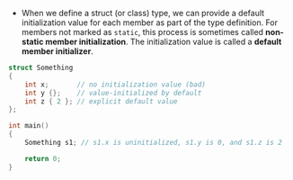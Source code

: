 - When we define a struct (or class) type, we can provide a default initialization value for each member as part of the type definition. For members not marked as `static`, this process is sometimes called **non-static member initialization**. The initialization value is called a **default member initializer**.

```cpp
struct Something
{
    int x;       // no initialization value (bad)
    int y {};    // value-initialized by default
    int z { 2 }; // explicit default value
};

int main()
{
    Something s1; // s1.x is uninitialized, s1.y is 0, and s1.z is 2

    return 0;
}
```